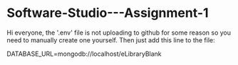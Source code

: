 # Software-Studio---Assignment-1

Hi everyone, the '.env' file is not uploading to github for some reason so you need to manually create one yourself. Then just add this line to the file:

DATABASE_URL=mongodb://localhost/eLibraryBlank 

